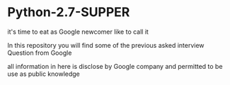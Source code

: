# Python-2.7-SUPPER
it's time to eat 
as Google newcomer like to call it

In this repository you will find some of the previous asked interview Question from Google

all information in here is disclose by Google company and permitted to be use as public knowledge 


